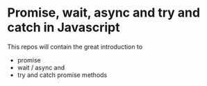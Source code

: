# Promise, wait, async and try and catch in Javascript
This repos will contain the great introduction to 
+ promise
+ wait / async and
+ try and catch promise methods